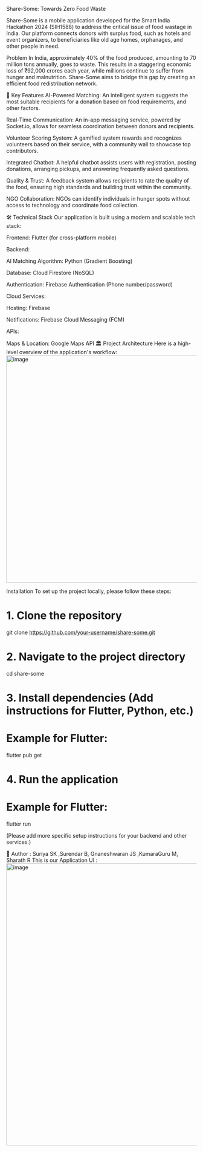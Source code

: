 Share-Some: Towards Zero Food Waste

Share-Some is a mobile application developed for the Smart India Hackathon 2024 (SIH1588) to address the critical issue of food wastage in India. Our platform connects donors with surplus food, such as hotels and event organizers, to beneficiaries like old age homes, orphanages, and other people in need.

Problem
In India, approximately 40% of the food produced, amounting to 70 million tons annually, goes to waste. This results in a staggering economic loss of ₹92,000 crores each year, while millions continue to suffer from hunger and malnutrition. Share-Some aims to bridge this gap by creating an efficient food redistribution network.

🎯 Key Features
AI-Powered Matching: An intelligent system suggests the most suitable recipients for a donation based on food requirements, and other factors.

Real-Time Communication: An in-app messaging service, powered by Socket.io, allows for seamless coordination between donors and recipients.


Volunteer Scoring System: A gamified system rewards and recognizes volunteers based on their service, with a community wall to showcase top contributors.

Integrated Chatbot: A helpful chatbot assists users with registration, posting donations, arranging pickups, and answering frequently asked questions.

Quality & Trust: A feedback system allows recipients to rate the quality of the food, ensuring high standards and building trust within the community.

NGO Collaboration: NGOs can identify individuals in hunger spots without access to technology and coordinate food collection.

🛠️ Technical Stack
Our application is built using a modern and scalable tech stack:

Frontend: Flutter (for cross-platform mobile)

Backend:

AI Matching Algorithm: Python (Gradient Boosting)

Database: Cloud Firestore (NoSQL)

Authentication: Firebase Authentication (Phone number/password)


Cloud Services:

Hosting: Firebase

Notifications: Firebase Cloud Messaging (FCM)

APIs:

Maps & Location: Google Maps API
🏛️ Project Architecture
Here is a high-level overview of the application's workflow:
<img width="1408" height="602" alt="image" src="https://github.com/user-attachments/assets/f432967d-3495-4be4-a9e1-a6ec14e7c380" />






Installation
To set up the project locally, please follow these steps:

# 1. Clone the repository
git clone https://github.com/your-username/share-some.git

# 2. Navigate to the project directory
cd share-some

# 3. Install dependencies (Add instructions for Flutter, Python, etc.)
# Example for Flutter:
flutter pub get

# 4. Run the application
# Example for Flutter:
flutter run

(Please add more specific setup instructions for your backend and other services.)

🤝 Author : Suriya SK ,Surendar B, Gnaneshwaran JS ,KumaraGuru M, Sharath R
This is our Application UI :
<img width="1250" height="747" alt="image" src="https://github.com/user-attachments/assets/a3355da3-2707-475c-994d-7154a76b0b69" />

